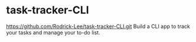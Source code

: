 # task-tracker-CLI
https://github.com/Rodrick-Lee/task-tracker-CLI.git
Build a CLI app to track your tasks and manage your to-do list.
